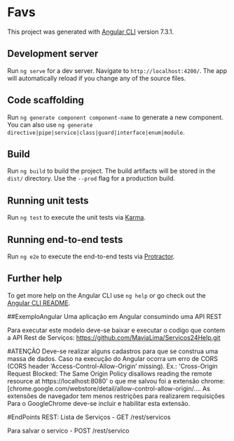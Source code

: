# Favs

This project was generated with [Angular CLI](https://github.com/angular/angular-cli) version 7.3.1.

## Development server

Run `ng serve` for a dev server. Navigate to `http://localhost:4200/`. The app will automatically reload if you change any of the source files.

## Code scaffolding

Run `ng generate component component-name` to generate a new component. You can also use `ng generate directive|pipe|service|class|guard|interface|enum|module`.

## Build

Run `ng build` to build the project. The build artifacts will be stored in the `dist/` directory. Use the `--prod` flag for a production build.

## Running unit tests

Run `ng test` to execute the unit tests via [Karma](https://karma-runner.github.io).

## Running end-to-end tests

Run `ng e2e` to execute the end-to-end tests via [Protractor](http://www.protractortest.org/).

## Further help

To get more help on the Angular CLI use `ng help` or go check out the [Angular CLI README](https://github.com/angular/angular-cli/blob/master/README.md).

##ExemploAngular
Uma aplicação em Angular consumindo uma API REST

Para executar este modelo deve-se baixar e executar o codigo que contem a API Rest de Serviços: https://github.com/MaviaLima/Servicos24Help.git

#ATENÇÃO
Deve-se realizar alguns cadastros para que se construa uma massa de dados. Caso na execução do Angular ocorra um erro de CORS (CORS header ‘Access-Control-Allow-Origin’ missing). Ex.: 'Cross-Origin Request Blocked: The Same Origin Policy disallows reading the remote resource at https://localhost:8080' o que me salvou foi a extensão chrome: [chrome.google.com/webstore/detail/allow-control-allow-origin/…. As extensões de navegador tem menos restrições para realizarem requisições Para o GoogleChrome deve-se incluir e habilitar esta extensão.

#EndPoints REST:
Lista de Serviços - GET /rest/servicos

Para salvar o servico - POST /rest/servico
